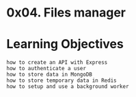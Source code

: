 #  0x04. Files manager



# Learning Objectives
    how to create an API with Express
    how to authenticate a user
    how to store data in MongoDB
    how to store temporary data in Redis
    how to setup and use a background worker
